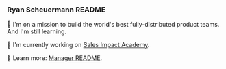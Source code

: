 ### Ryan Scheuermann README

🌟 I'm on a mission to build the world's best fully-distributed product teams. And I'm still learning.

🔭 I'm currently working on [Sales Impact Academy](https://salesimpact.io).

📕 Learn more: [Manager README](https://www.notion.so/rscheuermann/Ryan-Scheuermann-README-55e59416d0e44ec1b0e18a88bba5e85c).
